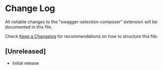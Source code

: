 # Change Log

All notable changes to the "swagger-selection-composer" extension will be documented in this file.

Check [Keep a Changelog](http://keepachangelog.com/) for recommendations on how to structure this file.

## [Unreleased]

- Initial release